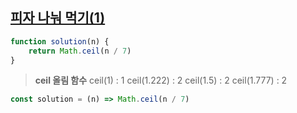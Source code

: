 ## <a href='https://school.programmers.co.kr/learn/courses/30/lessons/120814'>피자 나눠 먹기(1)</a>

```js
function solution(n) {
    return Math.ceil(n / 7)
}
```
> **ceil 올림 함수**
> ceil(1) : 1
> ceil(1.222) : 2
> ceil(1.5) : 2
> ceil(1.777) : 2

```js
const solution = (n) => Math.ceil(n / 7)
```